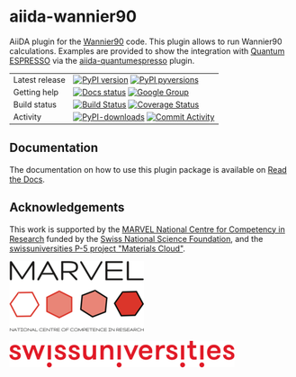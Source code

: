 # aiida-wannier90

AiiDA plugin for the [Wannier90](http://www.wannier.org) code.
This plugin allows to run Wannier90 calculations.
Examples are provided to show the integration with [Quantum ESPRESSO](https://www.quantum-espresso.org) via the [aiida-quantumespresso](https://github.com/aiidateam/aiida-quantumespresso) plugin.

|     | |
|-----|----------------------------------------------------------------------------|
|Latest release| [![PyPI version](https://badge.fury.io/py/aiida-wannier90.svg)](https://badge.fury.io/py/aiida-wannier90) [![PyPI pyversions](https://img.shields.io/pypi/pyversions/aiida-wannier90.svg)](https://pypi.python.org/pypi/aiida-wannier90/) |
|Getting help| [![Docs status](https://readthedocs.org/projects/aiida-wannier90/badge)](http://aiida-wannier90.readthedocs.io/) [![Google Group](https://img.shields.io/badge/-Google%20Group-lightgrey.svg)](https://groups.google.com/forum/#!forum/aiidausers)
|Build status| [![Build Status](https://github.com/aiidateam/aiida-wannier90/actions/workflows/ci.yml/badge.svg)](https://github.com/aiidateam/aiida-wannier90/actions) [![Coverage Status](https://codecov.io/gh/aiidateam/aiida-wannier90/branch/develop/graph/badge.svg)](https://codecov.io/gh/aiidateam/aiida-wannier90) |
|Activity| [![PyPI-downloads](https://img.shields.io/pypi/dm/aiida-wannier90.svg?style=flat)](https://pypistats.org/packages/aiida-wannier90) [![Commit Activity](https://img.shields.io/github/commit-activity/m/aiidateam/aiida-wannier90.svg)](https://github.com/aiidateam/aiida-wannier90/pulse)

## Documentation

The documentation on how to use this plugin package is available on [Read the Docs](http://aiida-wannier90.readthedocs.io/).

## Acknowledgements

This work is supported by the [MARVEL National Centre for Competency in Research](<http://nccr-marvel.ch>) funded by the [Swiss National Science Foundation](<http://www.snf.ch/en>), and the [swissuniversities P-5 project "Materials Cloud"](<https://www.materialscloud.org/swissuniversities>).

![MARVEL](docs/source/img/logo/MARVEL.png)

![swissuniversities](docs/source/img/logo/swissuniversities.png)
